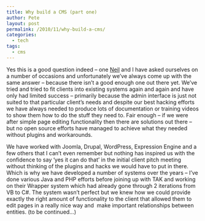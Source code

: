 ```yaml
---
title: Why build a CMS (part one)
author: Pete
layout: post
permalink: /2010/11/why-build-a-cms/
categories:
  - tech
tags:
  - cms
---
```

Yes this is a good question indeed – one <a href="http://neilkinnish.com" target="_blank">Neil</a> and I have asked ourselves on a number of occasions and unfortunately we’ve always come up with the same answer – because there isn’t a good enough one out there yet. We’ve tried and tried to fit clients into existing systems again and again and have only had limited success – primarily because the admin interface is just not suited to that particular client’s needs and despite our best hacking efforts we have always needed to produce lots of documentation or training videos to show them how to do the stuff they need to. Fair enough – if we were after simple page editing functionality then there are solutions out there – but no open source efforts have managed to achieve what they needed without plugins and workarounds.

We have worked with Joomla, Drupal, WordPress, Expression Engine and a few others that I can’t even remember but nothing has inspired us with the confidence to say ‘yes it can do that’ in the initial client pitch meeting without thinking of the plugins and hacks we would have to put in there. Which is why we have developed a number of systems over the years – I’ve done various Java and PHP efforts before joining up with TAK and working on their Wrapper system which had already gone through 2 iterations from VB to C#. The system wasn’t perfect but we knew how we could provide exactly the right amount of functionality to the client that allowed them to edit pages in a really nice way and  make important relationships between entities. (to be continued…)